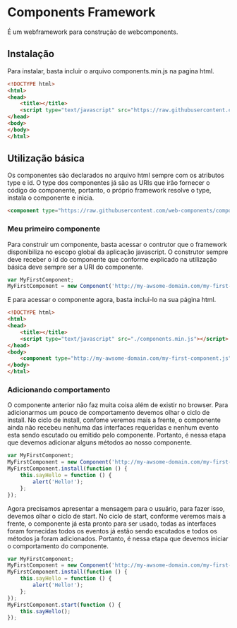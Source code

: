 # Components Framework
É um webframework para construção de webcomponents.

## Instalação
Para instalar, basta incluir o arquivo components.min.js na pagina html.

```html
<!DOCTYPE html>
<html>
<head>
    <title></title>
    <script type="text/javascript" src="https://raw.githubusercontent.com/web-components/components/master/components.min.js"></script>
</head>
<body>
</body>
</html>
```

## Utilização básica
Os componentes são declarados no arquivo html sempre com os atributos type e id. O type dos componentes já são as URIs que irão fornecer o código do componente, portanto, o próprio framework resolve o type, instala o componente e inicia.

```html
<component type="https://raw.githubusercontent.com/web-components/components/master/examples/example1/timer.js" id="myTimer"></component>
```

### Meu primeiro componente
Para construir um componente, basta acessar o contrutor que o framework disponibiliza no escopo global da aplicação javascript. O construtor sempre deve receber o id do componente que conforme explicado na utilização básica deve sempre ser a URI do componente.

```js
var MyFirstComponent;
MyFirstComponent = new Component('http://my-awsome-domain.com/my-first-component.js');
```

E para acessar o componente agora, basta inclui-lo na sua página html.

```html
<!DOCTYPE html>
<html>
<head>
    <title></title>
    <script type="text/javascript" src="./components.min.js"></script>
</head>
<body>
    <component type="http://my-awsome-domain.com/my-first-component.js" id="myFirstComponentInstance"></component>
</body>
</html>
```

### Adicionando comportamento
O componente anterior não faz muita coisa além de existir no browser. Para adicionarmos um pouco de comportamento devemos olhar o ciclo de install. No ciclo de install, confome veremos mais a frente, o componente ainda não recebeu nenhuma das interfaces requeridas e nenhum evento esta sendo escutado ou emitido pelo componente. Portanto, é nessa etapa que devemos adicionar alguns métodos ao nosso componente.

```js
var MyFirstComponent;
MyFirstComponent = new Component('http://my-awsome-domain.com/my-first-component.js');
MyFirstComponent.install(function () {
    this.sayHello = function () {
        alert('Hello!');
    };
});
```

Agora precisamos apresentar a mensagem para o usuário, para fazer isso, devemos olhar o ciclo de start. No ciclo de start, conforme veremos mais a frente, o componente já esta pronto para ser usado, todas as interfaces foram fornecidas todos os eventos já estão sendo escutados e todos os métodos ja foram adicionados. Portanto, é nessa etapa que devemos iniciar o comportamento do componente.

```js
var MyFirstComponent;
MyFirstComponent = new Component('http://my-awsome-domain.com/my-first-component.js');
MyFirstComponent.install(function () {
    this.sayHello = function () {
        alert('Hello!');
    };
});
MyFirstComponent.start(function () {
    this.sayHello();
});
```











